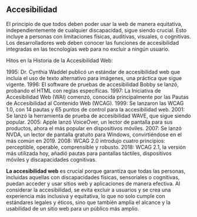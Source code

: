 ## Accesibilidad 

El principio de que todos deben poder usar la web de manera equitativa, independientemente de cualquier discapacidad, sigue siendo crucial. Esto incluye a personas con limitaciones físicas, auditivas, visuales, o cognitivas. Los desarrolladores web deben conocer las funciones de accesibilidad integradas en las tecnologías web para no excluir a ningún usuario.

Hitos en la Historia de la Accesibilidad Web:

1995: Dr. Cynthia Waddel publicó un estándar de accesibilidad web que incluía el uso de texto alternativo para imágenes, una práctica que sigue vigente.
1996: El software de pruebas de accesibilidad Bobby se lanzó, probando el HTML con reglas específicas.
1997: La Iniciativa de Accesibilidad Web (WAI) comenzó, conocida principalmente por las Pautas de Accesibilidad al Contenido Web (WCAG).
1999: Se lanzaron las WCAG 1.0, con 14 pautas y 65 puntos de control para la accesibilidad web.
2001: Se lanzó la herramienta de prueba de accesibilidad WAVE, que sigue siendo popular.
2005: Apple lanzó VoiceOver, un lector de pantalla para sus productos, ahora el más popular en dispositivos móviles.
2007: Se lanzó NVDA, un lector de pantalla gratuito para Windows, convirtiéndose en el más común en 2019.
2008: WCAG 2.0 introdujo cuatro principios: perceptible, operable, comprensible y robusto.
2018: WCAG 2.1, la versión más utilizada hoy, añadió pautas para pantallas táctiles, dispositivos móviles y discapacidades cognitivas.


**La accesibilidad web** es crucial porque garantiza que todas las personas, incluidas aquellas con discapacidades físicas, sensoriales o cognitivas, puedan acceder y usar sitios web y aplicaciones de manera efectiva. Al considerar la accesibilidad, se evita excluir a usuarios y se crea una experiencia más inclusiva y equitativa, lo que no solo cumple con estándares legales y éticos, sino que también amplía el alcance y la usabilidad de un sitio web para un público más amplio.